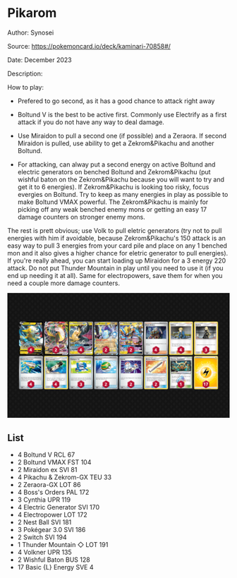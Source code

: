 # Pikarom

Author: Synosei

Source: <https://pokemoncard.io/deck/kaminari-70858#/>

Date: December 2023

Description:

How to play:

* Prefered to go second, as it has a good chance to attack right away

* Boltund V is the best to be active first. Commonly use Electrify as a first attack if you do not have any way to deal damage.

* Use Miraidon to pull a second one (if possible) and a Zeraora. If second Miraidon is pulled, use ability to get a Zekrom&Pikachu and another Boltund.

* For attacking, can alway put a second energy on active Boltund and electric generators on benched Boltund and Zekrom&Pikachu (put wishful baton on the Zekrom&Pikachu because you will want to try and get it to 6 energies). If Zekrom&Pikachu is looking too risky, focus evergies on Boltund. Try to keep as many energies in play as possible to make Boltund VMAX powerful. The Zekrom&Pikachu is mainly for picking off any weak benched enemy mons or getting an easy 17 damage counters on stronger enemy mons.

The rest is prett obvious; use Volk to pull eletric generators (try not to pull energies with him if avoidable, because Zekrom&Pikachu's 150 attack is an easy way to pull 3 energies from your card pile and place on any 1 benched mon and it also gives a higher chance for eletric generator to pull energies). If you're really ahead, you can start loading up Miraidon for a 3 energy 220 attack. Do not put Thunder Mountain in play until you need to use it (if you end up needing it at all). Same for electropowers, save them for when you need a couple more damage counters.

![decklist](../../images/PAR/Pikarom/2-%20Pikarom.png)

## List

* 4 Boltund V RCL 67
* 2 Boltund VMAX FST 104
* 2 Miraidon ex SVI 81
* 4 Pikachu & Zekrom-GX TEU 33
* 2 Zeraora-GX LOT 86
* 4 Boss's Orders PAL 172
* 3 Cynthia UPR 119
* 4 Electric Generator SVI 170
* 4 Electropower LOT 172
* 2 Nest Ball SVI 181
* 3 Pokégear 3.0 SVI 186
* 2 Switch SVI 194
* 1 Thunder Mountain ◇ LOT 191
* 4 Volkner UPR 135
* 2 Wishful Baton BUS 128
* 17 Basic {L} Energy SVE 4
